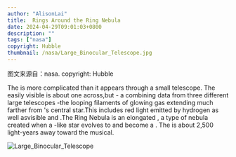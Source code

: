 ```yaml
---
author: "AlisonLai"
title:  Rings Around the Ring Nebula 
date: 2024-04-29T09:01:03+0800
description: ""
tags: ["nasa"]
copyright: Hubble
thumbnail: /nasa/Large_Binocular_Telescope.jpg
---
```

图文来源自：nasa.  copyright: Hubble

  The  is more complicated than it appears through a small telescope. The easily visible  is about one  across,but  - a  combining data from three different large telescopes -the looping filaments of glowing gas extending much farther from 's central star.This  includes red light emitted by hydrogen as well asvisible and .The Ring Nebula is an elongated , a type of nebula created when a -like star evolves to  and become a . The  is about 2,500 light-years away toward the musical.

![Large_Binocular_Telescope](/nasa/Large_Binocular_Telescope.jpg)